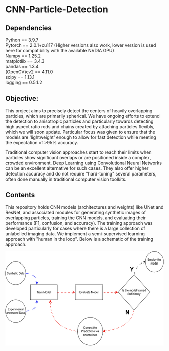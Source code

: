 
# CNN-Particle-Detection
## Dependencies
Python       == 3.9.7 <br>
Pytorch      == 2.0.1+cu117 (Higher versions also work, lower version is used here for compatibility with the available NVDIA GPU)<br>
Numpy        == 1.25.2<br>
matplotlib   == 3.4.3<br>
pandas       == 1.3.4<br>
(OpenCV)cv2  == 4.11.0<br>
scipy        == 1.13.1<br>
logging      == 0.5.1.2<br>

## Objective:
This project aims to precisely detect the centers of heavily overlapping particles, which are primarily spherical. We have ongoing efforts to extend the detection to anisotropic particles and particularly towards detecting high aspect ratio rods and chains created by attaching particles flexibly, which we will soon update. Particular focus was given to ensure that the models are 'lightweight' enough to allow for fast detection while meeting the expectation of >95% accuracy.  

Traditional computer vision approaches start to reach their limits when particles show significant overlaps or are positioned inside a complex, crowded environment. Deep Learning using Convolutional Neural Networks can be an excellent alternative for such cases. They also offer higher detection accuracy and do not require "hard-tuning" several parameters, often done manually in traditional computer vision toolkits. 

## Contents 
This repository holds CNN models (architectures and weights) like UNet and ResNet, and associated modules for generating synthetic images of overlapping particles, training the CNN models, and evaluating their performance (F1, confusion, and accuracy). The training approach was developed particularly for cases where there is a large collection of unlabelled imaging data. We implement a semi-supervised learning approach with "human in the loop". Below is a schematic of the training approach.
<p align="center">
<img src="https://github.com/Samadarshi-Maity/CNN-Particle-Detection/raw/main/Images_description/Training_CNN.svg" alt="Description of the image" style="height: 300px; width: auto;" />
</p>




